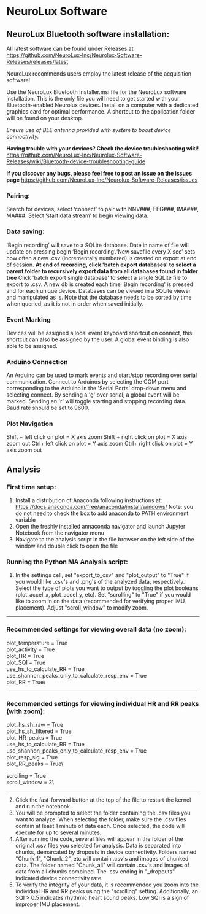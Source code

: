 # NeuroLux Software
## NeuroLux Bluetooth software installation:
All latest software can be found under Releases at https://github.com/NeuroLux-Inc/Neurolux-Software-Releases/releases/latest

NeuroLux recommends users employ the latest release of the acquisition software!

Use the NeuroLux Bluetooth Installer.msi file for the NeuroLux software installation. This is the only file you will need to get started with your Bluetooth-enabled Neurolux devices. Install on a computer with a dedicated graphics card for optimal performance. A shortcut to the application folder will be found on your desktop.

*Ensure use of BLE antenna provided with system to boost device connectivity.*

**Having trouble with your devices? Check the device troubleshooting wiki!**
https://github.com/NeuroLux-Inc/Neurolux-Software-Releases/wiki/Bluetooth-device-troubleshooting-guide

**If you discover any bugs, please feel free to post an issue on the issues page** 
https://github.com/NeuroLux-Inc/Neurolux-Software-Releases/issues

### Pairing:
Search for devices, select ‘connect’ to pair with NNV###, EEG###, IMA###, MA###. Select ‘start data stream’ to begin viewing data.

### Data saving:
‘Begin recording’ will save to a SQLite database. Date in name of file will update on pressing begin ‘Begin recording’.‘New savefile every X sec’ sets how often a new .csv (incrementally numbered) is created on export at end of session. **At end of recording, click 'batch export databases' to select a parent folder to recursively export data from all databases found in folder tree** Click 'batch export single database' to select a single SQLite file to export to .csv. A new db is created each time 'Begin recording' is pressed and for each unique device. Databases can be viewed in a SQLite viewer and manipulated as is. Note that the database needs to be sorted by time when queried, as it is not in order when saved initially. 

### Event Marking
Devices will be assigned a local event keyboard shortcut on connect, this shortcut can also be assigned by the user. A global event binding is also able to be assigned.

### Arduino Connection
An Arduino can be used to mark events and start/stop recording over serial communication. Connect to Arduinos by selecting the COM port corresponding to the Arduino in the 'Serial Ports' drop-down menu and selecting connect. By sending a 'g' over serial, a global event will be marked. Sending an 'r' will toggle starting and stopping recording data. Baud rate should be set to 9600.

### Plot Navigation
Shift + left click on plot = X axis zoom
Shift + right click on plot = X axis zoom out
Ctrl+ left click on plot = Y axis zoom
Ctrl+ right click on plot = Y axis zoom out

## Analysis

### First time setup:
1. Install a distribution of Anaconda following instructions at: https://docs.anaconda.com/free/anaconda/install/windows/
   Note: you do not need to check the box to add anaconda to PATH environment variable
2. Open the freshly installed annaconda navigator and launch Jupyter Notebook from the navigator menu
3. Navigate to the analysis script in the file browser on the left side of the window and double click to open the file

### Running the Python MA Analysis script:
1. In the settings cell, set "export_to_csv" and "plot_output" to "True" if you would like .csv's and .png's of the analyzed data, respectively. Select the type of plots you want to output by toggling the plot booleans (plot_accel_x, plot_accel_y, etc). Set "scrolling" to "True" if you would like to zoom in on the data (recommended for verifying proper IMU placement). Adjust "scroll_window" to modify zoom. 

-------------------------------------------------------------------------------------------------

### Recommended settings for viewing overall data (no zoom):
plot_temperature = True\
plot_activity = True\
plot_HR = True\
plot_SQI = True\
use_hs_to_calculate_RR = True\
use_shannon_peaks_only_to_calculate_resp_env = True\
plot_RR = True\

-------------------------------------------------------------------------------------------------

### Recommended settings for viewing individual HR and RR peaks (with zoom):
plot_hs_sh_raw = True\
plot_hs_sh_filtered = True\
plot_HR_peaks = True\
use_hs_to_calculate_RR = True\
use_shannon_peaks_only_to_calculate_resp_env = True\
plot_resp_sig = True\
plot_RR_peaks = True\

scrolling = True\
scroll_window = 2\

-------------------------------------------------------------------------------------------------

2. Click the fast-forward button at the top of the file to restart the kernel and run the notebook. 
3. You will be prompted to select the folder containing the .csv files you want to analyze. When selecting the folder, make sure the .csv files contain at least 1 minute of data each. Once selected, the code will execute for up to several minutes.
4. After running the code, several files will appear in the folder of the original .csv files you selected for analysis. Data is separated into chunks, demarcated by dropouts in device connectivity. Folders named "Chunk_1", "Chunk_2", etc will contain .csv's and images of chunked data. The folder named "Chunk_all" will contain .csv's and images of data from all chunks combined. The .csv ending in "_dropouts" indicated device connectivity rate. 
5. To verify the integrity of your data, it is recommended you zoom into the individual HR and RR peaks using the "scrolling" setting. Additionally, an SQI > 0.5 indicates rhythmic heart sound peaks. Low SQI is a sign of improper IMU placement.  
